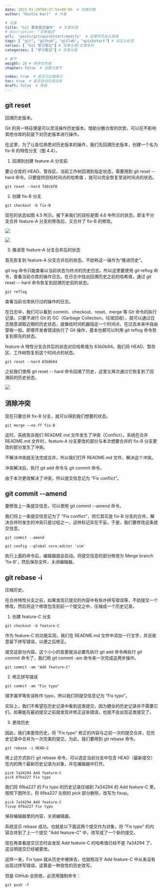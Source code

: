 ```yaml
---
date: 2022-01-29T09:37:54+08:00  # 创建日期
author: "Rustle Karl"  # 作者

# 文章
title: "Git 更改提交操作"  # 文章标题
# description: "文章描述"
url:  "posts/git/quickstart/modify"  # 设置网页永久链接
tags: [ "git", "github", "gitlab", "quickstart"] # 自定义标签
series: [ "Git 学习笔记"] # 文章主题/文章系列
categories: [ "学习笔记"] # 文章分类

# 章节
weight: 20 # 排序优先级
chapter: false  # 设置为章节

index: true  # 是否可以被索引
toc: true  # 是否自动生成目录
draft: false  # 草稿
---
```


## git reset

回溯历史版本。

Git 的另一特征便是可以灵活操作历史版本。借助分散仓库的优势，可以在不影响其他仓库的前提下对历史版本进行操作。

在这里，为了让各位熟悉对历史版本的操作，我们先回溯历史版本，创建一个名为 fix-B 的特性分支（图 4.4）。

1. 回溯到创建 feature-A 分支前

要让仓库的 HEAD、暂存区、当前工作树回溯到指定状态，需要用到 git reset --hard 命令。只要提供目标时间点的哈希值 ，就可以完全恢复至该时间点的状态。

```shell
git reset --hard fd0cbf0
```

2. 创建 fix-B 分支

```shell
git checkout -b fix-B
```

现在的状态如图 4.5 所示。接下来我们的目标是图 4.6 中所示的状态，即主干分支合并 feature-A 分支的修改后，又合并了 fix-B 的修改。

![](../assests/images/图4.5_当前fix-B分支的状态.png)

![](../assests/images/图4.6_fix-B分支的下一步目标.png)

3. 推进至 feature-A 分支合并后的状态

首先恢复到 feature-A 分支合并后的状态。不妨称这一操作为“推进历史”。

git log 命令只能查看以当前状态为终点的历史日志。所以这里要使用 git reflog 命令，查看当前仓库的操作日志。在日志中找出回溯历史之前的哈希值，通过 git reset -- hard 命令恢复到回溯历史前的状态。

```shell
git reflog
```

查看当前仓库执行过的操作的日志。

在日志中，我们可以看到 commit、checkout、reset、merge 等 Git 命令的执行记录。只要不进行 Git 的 GC（Garbage Collection，垃圾回收），就可以通过日志随意调取近期的历史状态，就像给时间机器指定一个时间点，在过去未来中自由穿梭一般。即便开发者错误执行了 Git 操作，基本也都可以利用 git reflog 命令恢复到原先的状态。

feature-A 特性分支合并后的状态对应哈希值为 83b0b94。我们将 HEAD、暂存区、工作树恢复到这个时间点的状态。

```shell
git reset --hard 83b0b94
```

之前我们使用 git reset -- hard 命令回溯了历史，这里又再次通过它恢复到了回溯前的历史状态。

![](../assests/images/图4.7_恢复历史后的状态.png)

## 消除冲突

现在只要合并 fix-B 分支，就可以得到我们想要的状态。

```shell
git merge ——no-ff fix-B
```

这时，系统告诉我们 README.md 文件发生了冲突（Conflict）。系统在合并 README.md 文件时，feature-A 分支更改的部分与本次想要合并的 fix-B 分支更改的部分发生了冲突。

不解决冲突就无法完成合并，所以我们打开 README.md 文件，解决这个冲突。

冲突解决后，执行 git add 命令与 git commit 命令。

由于本次更改解决了冲突，所以提交信息记为 "Fix conflict"。

## git commit --amend

要修改上一条提交信息，可以使用 git commit --amend 命令。

我们将上一条提交信息记为了 "Fix conflict"，但它其实是 fix-B 分支的合并，解决合并时发生的冲突只是过程之一，这样标记实在不妥。于是，我们要修改这条提交信息。

```shell
git commit --amend
```

```shell
git config --global core.editor 'vim'
```

执行上面的命令后，编辑器就会启动。将提交信息的部分修改为 Merge branch 'fix-B'，然后保存文件，关闭编辑器。

## git rebase -i

压缩历史。

在合并特性分支之前，如果发现已提交的内容中有些许拼写错误等，不妨提交一个修改，然后将这个修改包含到前一个提交之中，压缩成一个历史记录。

1. 创建 feature-C 分支

```shell
git checkout -b feature-C
```

作为 feature-C 的功能实现，我们在 README.md 文件中添加一行文字，并且故意留下拼写错误，以便之后修正。

提交这部分内容。这个小小的变更就没必要先执行 git add 命令再执行 git commit 命令了，我们用 git commit -am 命令来一次完成这两步操作。

```shell
git commit -am "Add feature-C"
```

2. 修正拼写错误

```shell
git commit -am "Fix typo"
```

错字漏字等失误称作 typo，所以我们将提交信息记为 "Fix typo"。

实际上，我们不希望在历史记录中看到这类提交，因为健全的历史记录并不需要它们。如果能在最初提交之前就发现并修正这些错误，也就不会出现这类提交了。

3. 更改历史

因此，我们来更改历史。将 "Fix typo" 修正的内容与之前一次的提交合并，在历史记录中合并为一次完美的提交。为此，我们要用到 git rebase 命令。

```shell
git rebase -i HEAD~2
```

用上述方式执行 git rebase 命令，可以选定当前分支中包含 HEAD（最新提交）在内的两个最新历史记录为对象，并在编辑器中打开。

```shell
pick 7a34294 Add feature-C
pick 6fba227 Fix typo
```

我们将 6fba227 的 Fix typo 的历史记录压缩到 7a34294 的 Add feature-C 里。按照下图所示，将 6fba227 左侧的 pick 部分删除，改写为 fixup。

```shell
pick 7a34294 Add feature-C
fixup 6fba227 Fix typo
```

保存编辑器里的内容，关闭编辑器。

系统显示 rebase 成功。也就是以下面这两个提交作为对象，将 "Fix typo" 的内容合并到了上一个提交 "Add feature-C" 中，改写成了一个新的提交。

现在再查看提交日志时会发现 Add feature-C 的哈希值已经不是 7a34294 了，这证明提交已经被更改。

这样一来，Fix typo 就从历史中被抹去，也就相当于 Add feature-C 中从来没有出现过拼写错误。这算是一种良性的历史改写。

但是 GitHub 会拒绝，必须用强制命令：

```shell
git push -f
```
